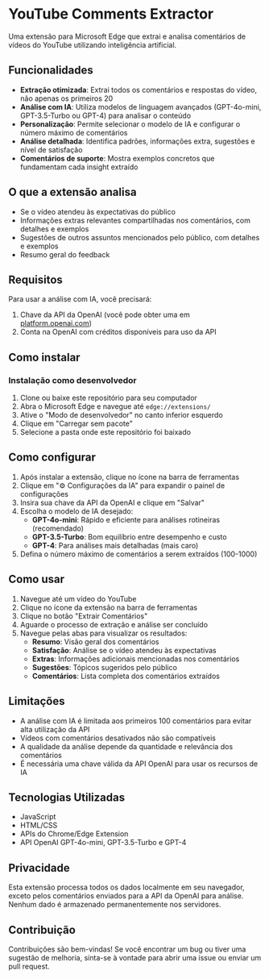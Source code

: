 # YouTube Comments Extractor

Uma extensão para Microsoft Edge que extrai e analisa comentários de vídeos do YouTube utilizando inteligência artificial.

## Funcionalidades

- **Extração otimizada**: Extrai todos os comentários e respostas do vídeo, não apenas os primeiros 20
- **Análise com IA**: Utiliza modelos de linguagem avançados (GPT-4o-mini, GPT-3.5-Turbo ou GPT-4) para analisar o conteúdo
- **Personalização**: Permite selecionar o modelo de IA e configurar o número máximo de comentários
- **Análise detalhada**: Identifica padrões, informações extra, sugestões e nível de satisfação
- **Comentários de suporte**: Mostra exemplos concretos que fundamentam cada insight extraído

## O que a extensão analisa

- Se o vídeo atendeu às expectativas do público
- Informações extras relevantes compartilhadas nos comentários, com detalhes e exemplos
- Sugestões de outros assuntos mencionados pelo público, com detalhes e exemplos
- Resumo geral do feedback

## Requisitos

Para usar a análise com IA, você precisará:

1. Chave da API da OpenAI (você pode obter uma em [platform.openai.com](https://platform.openai.com/))
2. Conta na OpenAI com créditos disponíveis para uso da API

## Como instalar

### Instalação como desenvolvedor

1. Clone ou baixe este repositório para seu computador
2. Abra o Microsoft Edge e navegue até `edge://extensions/`
3. Ative o "Modo de desenvolvedor" no canto inferior esquerdo
4. Clique em "Carregar sem pacote"
5. Selecione a pasta onde este repositório foi baixado

## Como configurar

1. Após instalar a extensão, clique no ícone na barra de ferramentas
2. Clique em "⚙️ Configurações da IA" para expandir o painel de configurações
3. Insira sua chave da API da OpenAI e clique em "Salvar"
4. Escolha o modelo de IA desejado:
   - **GPT-4o-mini**: Rápido e eficiente para análises rotineiras (recomendado)
   - **GPT-3.5-Turbo**: Bom equilíbrio entre desempenho e custo
   - **GPT-4**: Para análises mais detalhadas (mais caro)
5. Defina o número máximo de comentários a serem extraídos (100-1000)

## Como usar

1. Navegue até um vídeo do YouTube
2. Clique no ícone da extensão na barra de ferramentas
3. Clique no botão "Extrair Comentários"
4. Aguarde o processo de extração e análise ser concluído
5. Navegue pelas abas para visualizar os resultados:
   - **Resumo**: Visão geral dos comentários
   - **Satisfação**: Análise se o vídeo atendeu às expectativas
   - **Extras**: Informações adicionais mencionadas nos comentários
   - **Sugestões**: Tópicos sugeridos pelo público
   - **Comentários**: Lista completa dos comentários extraídos

## Limitações

- A análise com IA é limitada aos primeiros 100 comentários para evitar alta utilização da API
- Vídeos com comentários desativados não são compatíveis
- A qualidade da análise depende da quantidade e relevância dos comentários
- É necessária uma chave válida da API OpenAI para usar os recursos de IA

## Tecnologias Utilizadas

- JavaScript
- HTML/CSS
- APIs do Chrome/Edge Extension
- API OpenAI GPT-4o-mini, GPT-3.5-Turbo e GPT-4

## Privacidade

Esta extensão processa todos os dados localmente em seu navegador, exceto pelos comentários enviados para a API da OpenAI para análise. Nenhum dado é armazenado permanentemente nos servidores.

## Contribuição

Contribuições são bem-vindas! Se você encontrar um bug ou tiver uma sugestão de melhoria, sinta-se à vontade para abrir uma issue ou enviar um pull request.
